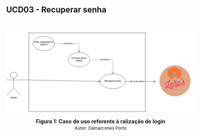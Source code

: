 ## UCD03 - Recuperar senha
<br>

[<div align="center"><img wight="auto" height="auto" src="../../../../img/diagramas-casos-uso/diagramas-v1/uc03.png"></div>](../../../../img/diagramas-casos-uso/diagramas-v1/uc03.png)
<figcaption align='center'>
    <b>Figura 1: Caso de uso referente à ralização de login</b>
    <br>
    <small>Autor: Damarcones Porto</small>
</figcaption>
<br>